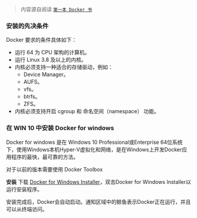 > 内容源自阅读 [`第一本 Docker 书`](https://item.jd.com/11909234.html)

### 安装的先决条件

Docker 要求的条件具体如下：

+ 运行 64 为 CPU 架构的计算机。
+ 运行 Linux 3.8 及以上的内核。
+ 内核必须支持一种适合的存储驱动，例如：
    * Device Manager。
    * AUFS。
    * vfs。
    * btrfs。
    * ZFS。
+ 内核必须支持开启 cgroup 和 命名空间（namespace） 功能。

### 在 WIN 10 中安装 Docker for windows

Docker for windows 是在 Windows 10 Professional或Enterprise 64位系统下，使用Windows本机Hyper-V虚拟化和网络，是在Windows上开发Docker应用程序的最快，最可靠的方法。

对于以前的版本需要使用 Docker Toolbox

**安装**
下载 [Docker for Windows Installer](https://download.docker.com/win/stable/Docker%20for%20Windows%20Installer.exe
)，双击Docker for Windows Installer以运行安装程序。

安装完成后，Docker会自动启动。通知区域中的鲸鱼表示Docker正在运行，并且可以从终端访问。



